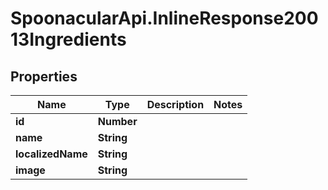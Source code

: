 # SpoonacularApi.InlineResponse20013Ingredients

## Properties

Name | Type | Description | Notes
------------ | ------------- | ------------- | -------------
**id** | **Number** |  | 
**name** | **String** |  | 
**localizedName** | **String** |  | 
**image** | **String** |  | 


